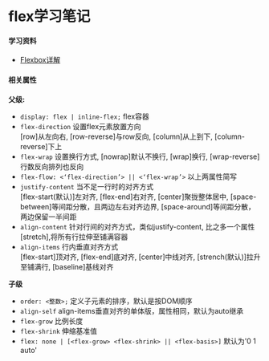 # flex学习笔记
#### 学习资料
+ [Flexbox详解](https://segmentfault.com/a/1190000002910324#articleHeader0)  

#### 相关属性
**父级:**   
+ `display: flex | inline-flex;` flex容器  
+ `flex-direction` 设置flex元素放置方向  
[row]从左向右, [row-reverse]与row反向, [column]从上到下, [column-reverse]下上  
+ `flex-wrap` 设置换行方式, [nowrap]默认不换行, [wrap]换行, [wrap-reverse]行数反向排列也反向  
+ `flex-flow: <‘flex-direction’> || <‘flex-wrap’>` 以上两属性简写  
+ `justify-content` 当不足一行时的对齐方式  
[flex-start(默认)]左对齐, [flex-end]右对齐, [center]聚拢整体居中, [space-between]等间距分散，且两边左右对齐边界, [space-around]等间距分散，两边保留一半间距  
+ `align-content` 针对行间的对齐方式，类似justify-content, 比之多一个属性[stretch],将所有行拉伸至铺满容器  
+ `align-items` 行内垂直对齐方式  
[flex-start]顶对齐, [flex-end]底对齐, [center]中线对齐, [strench(默认)]拉升至铺满行, [baseline]基线对齐

**子级**
+ `order: <整数>;` 定义子元素的排序，默认是按DOM顺序  
+ `align-self` align-items垂直对齐的单体版，属性相同，默认为auto继承  
+ `flex-grow` 比例长度  
+ `flex-shrink` 伸缩基准值  
+ `flex: none | [<flex-grow> <flex-shrink> || <flex-basis>]` 默认为'0 1 auto'  
